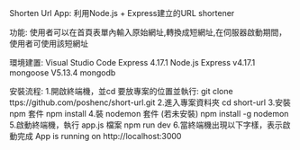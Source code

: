 Shorten Url App:
利用Node.js + Express建立的URL shortener

功能:
使用者可以在首頁表單內輸入原始網址,轉換成短網址,在伺服器啟動期間，使用者可使用該短網址

環境建置:
Visual Studio Code Express 4.17.1 
Node.js
Express v4.17.1
mongoose V5.13.4
mongodb

安裝流程:
1.開啟終端機，並cd 要放專案的位置並執行: git clone ttps://github.com/poshenc/short-url.git
2.進入專案資料夾 cd short-url
3.安裝 npm 套件 npm install
4.裝 nodemon 套件 (若未安裝) npm install -g nodemon
5.啟動終端機，執行 app.js 檔案 npm run dev
6.當終端機出現以下字樣，表示啟動完成 App is running on http://localhost:3000
